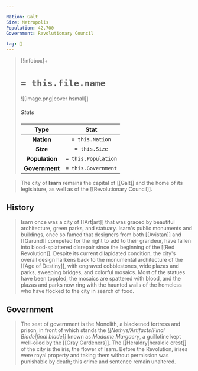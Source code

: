 ```yaml
---

Nation: Galt
Size: Metropolis
Population: 42,700
Government: Revolutionary Council

tag: 🌃
---
```


> [!infobox]+
> #  `= this.file.name`
> ![[image.png|cover hsmall]]
> ##### Stats
> Type | Stat |
> :---:|:---:|
> **Nation** | `= this.Nation` |
> **Size** | `= this.Size` |
> **Population** | `= this.Population` |
> **Government** | `= this.Government` |



> The city of **Isarn** remains the capital of [[Galt]] and the home of its legislature, as well as of the [[Revolutionary Council]].


## History

> Isarn once was a city of [[Art|art]] that was graced by beautiful architecture, green parks, and statuary. Isarn's public monuments and buildings, once so famed that designers from both [[Avistan]] and [[Garund]] competed for the right to add to their grandeur, have fallen into blood-splattered disrepair since the beginning of the [[Red Revolution]]. Despite its current dilapidated condition, the city's overall design harkens back to the monumental architecture of the [[Age of Destiny]], with engraved cobblestones, wide plazas and parks, sweeping bridges, and colorful mosaics. Most of the statues have been toppled, the mosaics are spattered with blood, and the plazas and parks now ring with the haunted wails of the homeless who have flocked to the city in search of food.


## Government

> The seat of government is the Monolith, a blackened fortress and prison, in front of which stands the *[[Nethys/Artifacts/Final Blade|final blade]]* known as *Madame Margaery*, a guillotine kept well-oiled by the [[Gray Gardeners]]. The [[Heraldry|heraldic crest]] of the city is the iris, the flower of Isarn. Before the Revolution, irises were royal property and taking them without permission was punishable by death; this crime and sentence remain unaltered.








